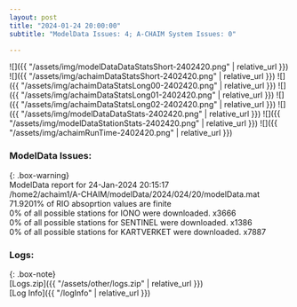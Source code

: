 ```yaml
---
layout: post
title: "2024-01-24 20:00:00"
subtitle: "ModelData Issues: 4; A-CHAIM System Issues: 0"

---
```


![]({{ "/assets/img/modelDataDataStatsShort-2402420.png" | relative_url }})
![]({{ "/assets/img/achaimDataStatsShort-2402420.png" | relative_url }})
![]({{ "/assets/img/achaimDataStatsLong00-2402420.png" | relative_url }})
![]({{ "/assets/img/achaimDataStatsLong01-2402420.png" | relative_url }})
![]({{ "/assets/img/achaimDataStatsLong02-2402420.png" | relative_url }})
![]({{ "/assets/img/modelDataDataStats-2402420.png" | relative_url }})
![]({{ "/assets/img/modelDataStationStats-2402420.png" | relative_url }})
![]({{ "/assets/img/achaimRunTime-2402420.png" | relative_url }})


### ModelData Issues:  
  
{: .box-warning}  
 ModelData report for 24-Jan-2024 20:15:17   
 /home2/achaim1/A-CHAIM/modelData/2024/024/20/modelData.mat   
 71.9201% of RIO absoprtion values are finite   
 0% of all possible stations for IONO were downloaded. x3666   
 0% of all possible stations for SENTINEL were downloaded. x1386   
 0% of all possible stations for KARTVERKET were downloaded. x7887   
  


### Logs:  
  
{: .box-note}  
[Logs.zip]({{ "/assets/other/logs.zip" | relative_url }})  
[Log Info]({{ "/logInfo" | relative_url }})  
